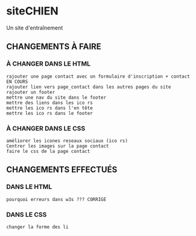 # siteCHIEN
 Un site d'entraînement
## CHANGEMENTS À FAIRE
### À CHANGER DANS LE HTML
    rajouter une page contact avec un formulaire d'inscription + contact EN COURS
    rajouter lien vers page_contact dans les autres pages du site
    rajouter un footer
    mettre une nav du site dans le footer
    mettre des liens dans les ico rs
    mettre les ico rs dans l'en tête 
    mettre les ico rs dans le footer
### À CHANGER DANS LE CSS
    améliorer les icones reseaux sociaux (ico rs)
    Centrer les images sur la page contact
    faire le css de la page contact

## CHANGEMENTS EFFECTUÉS
### DANS LE HTML
    pourquoi erreurs dans w3s ??? CORRIGÉ 
### DANS LE CSS
    changer la forme des li 
